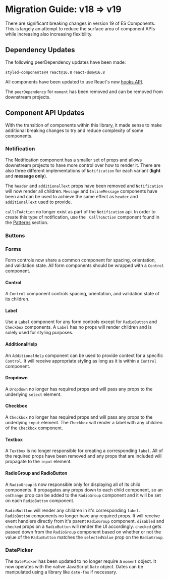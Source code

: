 # Migration Guide: v18 => v19

There are significant breaking changes in version 19 of ES Components. This is largely an attempt to reduce the surface area of component APIs while increasing also increasing flexibility.

## Dependency Updates

The following peerDependency updates have been made:

`styled-components@4`
`react@16.8`
`react-dom@16.8`

All components have been updated to use React's new [hooks API](https://reactjs.org/docs/hooks-intro.html).

The `peerDependency` for `moment` has been removed and can be removed from downstream projects.

## Component API Updates

With the transition of components within this library, it made sense to make additional breaking changes to try and reduce complexity of some components.

### Notification

The Notification component has a smaller set of props and allows downstream projects to have more control over how to render it. There are also three different implementations of `Notification` for each variant (**light** and **message only**).

The `header` and `additionalText` props have been removed and `Notification` will now render all children. `Message` and `InlineMessage` components have been and can be used to achieve the same effect as `header` and `additionalText` used to provide.

`callsToAction` no longer exist as part of the `Notification` api. In order to create this type of notification, use the ` CallToAction` component found in the [Patterns](https://wtw-im.github.io/es-components/#patterns) section.

### Buttons


### Forms

Form controls now share a common component for spacing, orientation, and validation state. All form components should be wrapped with a `Control` component.

#### Control

A `Control` component controls spacing, orientation, and validation state of its children.

#### Label

Use a `Label` component for any form controls except for `RadioButton` and `Checkbox` components. A `Label` has no props will render children and is solely used for styling purposes.

#### AdditionalHelp

An `AdditionalHelp` component can be used to provide context for a specific `Control`. It will receive appropriate styling as long as it is within a `Control` component.

#### Dropdown

A `Dropdown` no longer has required props and will pass any props to the underlying `select` element.

#### Checkbox

A `Checkbox` no longer has required props and will pass any props to the underlying `input` element. The `Checkbox` will render a label with any children of the `Checkbox` component.

#### Textbox

A `Textbox` is no longer responsible for creating a corresponding `label`. All of the required props have been removed and any props that are included will propagate to the `input` element.

#### RadioGroup and RadioButton

A `RadioGroup` is now responsible only for displaying all of its child components. It propagates any props down to each child component, so an `onChange` prop can be added to the `RadioGroup` component and it will be set on each `RadioButton` component.

`RadioButtton` will render any children in it's corresponding `label`. `RadioButton` components no longer have any required props. It will receive event handlers directly from it's parent `RadioGroup` component. `disabled` and `checked` props on a `RadioButton` will render the UI accordingly. `checked` gets passed down from the `RadioGroup` component based on whether or not the value of the `RadioButton` matches the `selectedValue` prop on the `RadioGroup`.

### DatePicker

The `DatePicker` has been updated to no longer require a `moment` object. It now operates with the native JavaScript `Date` object. Dates can be manipulated using a library like `date-fns` if necessary.